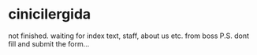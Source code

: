 # cinicilergida
not finished. waiting for index text, staff, about us etc. from boss
P.S. dont fill and submit the form...
